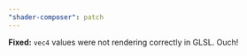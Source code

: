 ```yaml
---
"shader-composer": patch
---
```


**Fixed:** `vec4` values were not rendering correctly in GLSL. Ouch!
